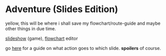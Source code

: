 # Adventure (Slides Edition)
yellow, this will be where i shall save my flowchart/route-guide and maybe other things in due time.

[slideshow](https://docs.google.com/presentation/d/1IK29BKEZ64OzC8eLfiQ847EcHFIj-ZU9wKo2g-zMCCE) (game),
[flowchart](https://app.diagrams.net/#HSpoder9%2FAdventure%2Fmain%2Fadventure%20flowchart.drawio) editor 

go [here](https://github.com/Spoder9/Adventure/blob/bed18e51306276057f0ef82c21fee78acbd65aeb/adventure%20flowchart.png) for a guide on what action goes to which slide. **spoilers** of course.
